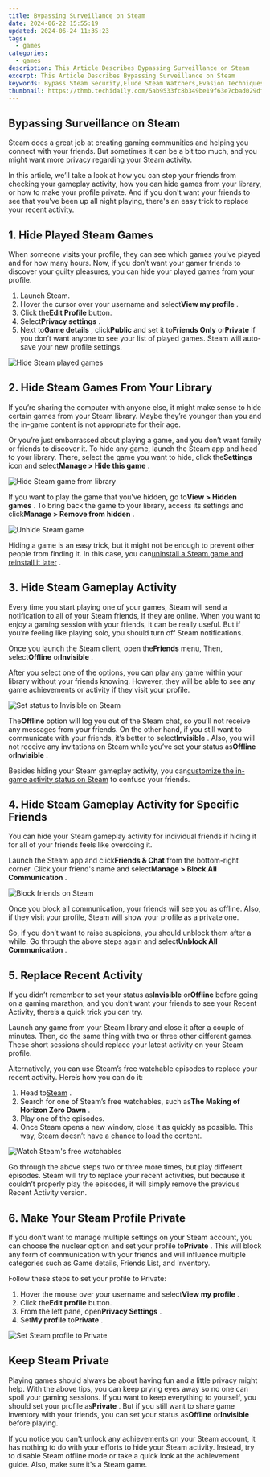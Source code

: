 ```yaml
---
title: Bypassing Surveillance on Steam
date: 2024-06-22 15:55:19
updated: 2024-06-24 11:35:23
tags:
  - games
categories:
  - games
description: This Article Describes Bypassing Surveillance on Steam
excerpt: This Article Describes Bypassing Surveillance on Steam
keywords: Bypass Steam Security,Elude Steam Watchers,Evasion Techniques Steam,Hide Online Activity Steam,Disguise Steam Use,Infiltrate Steam Gameplay,Circumvent Surveillance Steam
thumbnail: https://thmb.techidaily.com/5ab9533fc8b349be19f63e7cbad029dfd19e210f57907497c693bf48b201e0ff.jpg
---
```


## Bypassing Surveillance on Steam

 Steam does a great job at creating gaming communities and helping you connect with your friends. But sometimes it can be a bit too much, and you might want more privacy regarding your Steam activity.

 In this article, we’ll take a look at how you can stop your friends from checking your gameplay activity, how you can hide games from your library, or how to make your profile private. And if you don't want your friends to see that you've been up all night playing, there's an easy trick to replace your recent activity.

## 1\. Hide Played Steam Games

 When someone visits your profile, they can see which games you’ve played and for how many hours. Now, if you don’t want your gamer friends to discover your guilty pleasures, you can hide your played games from your profile.

1. Launch Steam.
2. Hover the cursor over your username and select**View my profile** .
3. Click the**Edit Profile** button.
4. Select**Privacy settings** .
5. Next to**Game details** , click**Public** and set it to**Friends Only** or**Private** if you don’t want anyone to see your list of played games. Steam will auto-save your new profile settings.

![Hide Steam played games](https://static1.makeuseofimages.com/wordpress/wp-content/uploads/2022/12/hide-played-games-1.jpg)

## 2\. Hide Steam Games From Your Library

 If you’re sharing the computer with anyone else, it might make sense to hide certain games from your Steam library. Maybe they’re younger than you and the in-game content is not appropriate for their age.

 Or you’re just embarrassed about playing a game, and you don’t want family or friends to discover it. To hide any game, launch the Steam app and head to your library. There, select the game you want to hide, click the**Settings** icon and select**Manage > Hide this game** .

![Hide Steam game from library](https://static1.makeuseofimages.com/wordpress/wp-content/uploads/2022/12/hide-steam-game-1.jpg)

 If you want to play the game that you’ve hidden, go to**View > Hidden games** . To bring back the game to your library, access its settings and click**Manage > Remove from hidden** .

![Unhide Steam game](https://static1.makeuseofimages.com/wordpress/wp-content/uploads/2022/12/unhide-game-steam-1.jpg)

 Hiding a game is an easy trick, but it might not be enough to prevent other people from finding it. In this case, you can[uninstall a Steam game and reinstall it later](https://www.makeuseof.com/how-to-uninstall-steam-games-reinstall/) .

## 3\. Hide Steam Gameplay Activity

 Every time you start playing one of your games, Steam will send a notification to all of your Steam friends, if they are online. When you want to enjoy a gaming session with your friends, it can be really useful. But if you’re feeling like playing solo, you should turn off Steam notifications.

 Once you launch the Steam client, open the**Friends** menu, Then, select**Offline** or**Invisible** .

 After you select one of the options, you can play any game within your library without your friends knowing. However, they will be able to see any game achievements or activity if they visit your profile.

![Set status to Invisible on Steam](https://static1.makeuseofimages.com/wordpress/wp-content/uploads/2022/12/steam-invisible-1.jpg)

 The**Offline** option will log you out of the Steam chat, so you’ll not receive any messages from your friends. On the other hand, if you still want to communicate with your friends, it’s better to select**Invisible** . Also, you will not receive any invitations on Steam while you’ve set your status as**Offline** or**Invisible** .

 Besides hiding your Steam gameplay activity, you can[customize the in-game activity status on Steam](https://www.makeuseof.com/how-to-customize-in-game-activity-status-steam/) to confuse your friends.

## 4\. Hide Steam Gameplay Activity for Specific Friends

 You can hide your Steam gameplay activity for individual friends if hiding it for all of your friends feels like overdoing it.

 Launch the Steam app and click**Friends & Chat** from the bottom-right corner. Click your friend's name and select**Manage > Block All Communication** .

![Block friends on Steam](https://static1.makeuseofimages.com/wordpress/wp-content/uploads/2022/12/steam-friends-1.jpg)

 Once you block all communication, your friends will see you as offline. Also, if they visit your profile, Steam will show your profile as a private one.

 So, if you don’t want to raise suspicions, you should unblock them after a while. Go through the above steps again and select**Unblock All Communication** .

## 5\. Replace Recent Activity

 If you didn’t remember to set your status as**Invisible** or**Offline** before going on a gaming marathon, and you don’t want your friends to see your Recent Activity, there’s a quick trick you can try.

 Launch any game from your Steam library and close it after a couple of minutes. Then, do the same thing with two or three other different games. These short sessions should replace your latest activity on your Steam profile.

 Alternatively, you can use Steam’s free watchable episodes to replace your recent activity. Here’s how you can do it:

1. Head to[Steam](https://store.steampowered.com/) .
2. Search for one of Steam’s free watchables, such as**The Making of Horizon Zero Dawn** .
3. Play one of the episodes.
4. Once Steam opens a new window, close it as quickly as possible. This way, Steam doesn’t have a chance to load the content.

![Watch Steam's free watchables](https://static1.makeuseofimages.com/wordpress/wp-content/uploads/2023/09/steam-free-watchable-1.jpg)

 Go through the above steps two or three more times, but play different episodes. Steam will try to replace your recent activities, but because it couldn’t properly play the episodes, it will simply remove the previous Recent Activity version.

## 6\. Make Your Steam Profile Private

 If you don’t want to manage multiple settings on your Steam account, you can choose the nuclear option and set your profile to**Private** . This will block any form of communication with your friends and will influence multiple categories such as Game details, Friends List, and Inventory.

Follow these steps to set your profile to Private:

1. Hover the mouse over your username and select**View my profile** .
2. Click the**Edit profile** button.
3. From the left pane, open**Privacy Settings** .
4. Set**My profile** to**Private** .

![Set Steam profile to Private](https://static1.makeuseofimages.com/wordpress/wp-content/uploads/2022/12/steam-private-profile-1.jpg)

## Keep Steam Private

 Playing games should always be about having fun and a little privacy might help. With the above tips, you can keep prying eyes away so no one can spoil your gaming sessions. If you want to keep everything to yourself, you should set your profile as**Private** . But if you still want to share game inventory with your friends, you can set your status as**Offline** or**Invisible** before playing.

 If you notice you can't unlock any achievements on your Steam account, it has nothing to do with your efforts to hide your Steam activity. Instead, try to disable Steam offline mode or take a quick look at the achievement guide. Also, make sure it's a Steam game.


<ins class="adsbygoogle"
     style="display:block"
     data-ad-format="autorelaxed"
     data-ad-client="ca-pub-7571918770474297"
     data-ad-slot="1223367746"></ins>



<ins class="adsbygoogle"
     style="display:block"
     data-ad-client="ca-pub-7571918770474297"
     data-ad-slot="8358498916"
     data-ad-format="auto"
     data-full-width-responsive="true"></ins>
